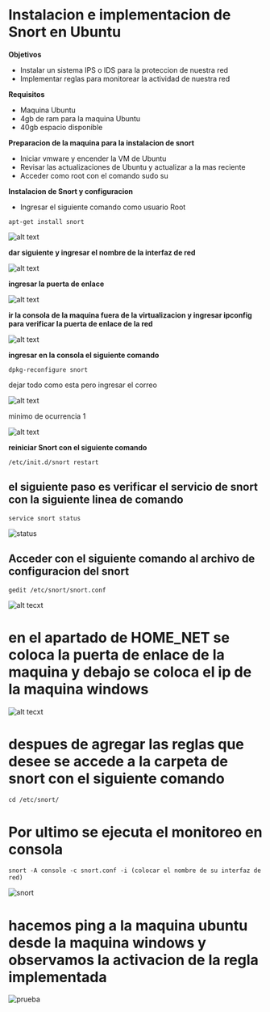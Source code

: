 Instalacion e implementacion de Snort en Ubuntu
=================================

**Objetivos**
* Instalar un sistema IPS o IDS para la proteccion de nuestra red
* Implementar reglas para monitorear la actividad de nuestra red

**Requisitos**
* Maquina Ubuntu
* 4gb de ram para la maquina Ubuntu
* 40gb espacio disponible

**Preparacion de la maquina para la instalacion de snort**
* Iniciar vmware y encender la VM de Ubuntu
* Revisar las actualizaciones de Ubuntu y actualizar a la mas reciente
* Acceder como root con el comando sudo su

**Instalacion de Snort y configuracion** 
* Ingresar el siguiente comando como usuario Root
```
apt-get install snort
```
![alt text](https://github.com/jhonybustamante/Implementacion-Snort-Ubuntu/blob/d7e62ffdead4d774f1a70ad7fe463cc53f2d4ae2/proyecto1/instalacion%20de%20snort%20en%20ubuntu/1.PNG)

**dar siguiente y ingresar el nombre de la interfaz de red**

![alt text](https://github.com/jhonybustamante/Implementacion-Snort-Ubuntu/blob/fe236c1aa290b8c68b6b88eeab388c80139c4fe1/proyecto1/instalacion%20de%20snort%20en%20ubuntu/7.PNG)

**ingresar la puerta de enlace**

![alt text](https://github.com/jhonybustamante/Implementacion-Snort-Ubuntu/blob/fe236c1aa290b8c68b6b88eeab388c80139c4fe1/proyecto1/instalacion%20de%20snort%20en%20ubuntu/3.PNG)

**ir la consola de la maquina fuera de la virtualizacion y ingresar ipconfig para verificar la puerta de enlace de la red**

![alt text](https://github.com/jhonybustamante/Implementacion-Snort-Ubuntu/blob/fe236c1aa290b8c68b6b88eeab388c80139c4fe1/proyecto1/instalacion%20de%20snort%20en%20ubuntu/5.PNG)

**ingresar en la consola el siguiente comando**
```
dpkg-reconfigure snort
```
dejar todo como esta pero ingresar el correo

![alt text](https://github.com/jhonybustamante/Implementacion-Snort-Ubuntu/blob/5e9b0bbe948f867b342c265c300c6e5314f9b0d3/proyecto1/instalacion%20de%20snort%20en%20ubuntu/9.PNG)

minimo de ocurrencia 1

![alt text](https://github.com/jhonybustamante/Implementacion-Snort-Ubuntu/blob/5e9b0bbe948f867b342c265c300c6e5314f9b0d3/proyecto1/instalacion%20de%20snort%20en%20ubuntu/10.PNG)

**reiniciar Snort con el siguiente comando**
```
/etc/init.d/snort restart
```

## el siguiente paso es verificar el servicio de snort con la siguiente linea de comando
```
service snort status
```
![status](https://github.com/jhonybustamante/Implementacion-Snort-Ubuntu/blob/3351a7e51aa682273b0f217f81e40484ba5a53b9/instalacion%20de%20snort%20en%20ubuntu/snort-img/7.1.PNG)

## Acceder con el siguiente comando al archivo de configuracion del snort
```
gedit /etc/snort/snort.conf
```
![alt tecxt](https://github.com/jhonybustamante/Implementacion-Snort-Ubuntu/blob/43b6f75157c3c3ea69c1fe477d252c7d0a85d96f/instalacion%20de%20snort%20en%20ubuntu/snort-img/13.PNG)

# en el apartado de HOME_NET se coloca la puerta de enlace de la maquina y debajo se coloca el ip de la maquina windows 
![alt tecxt](https://github.com/jhonybustamante/Implementacion-Snort-Ubuntu/blob/43b6f75157c3c3ea69c1fe477d252c7d0a85d96f/instalacion%20de%20snort%20en%20ubuntu/snort-img/14.PNG)

# despues de agregar las reglas que desee se accede a la carpeta de snort con el siguiente comando 
```
cd /etc/snort/
```
# Por ultimo se ejecuta el monitoreo en consola
```
snort -A console -c snort.conf -i (colocar el nombre de su interfaz de red)
```
![snort](https://github.com/jhonybustamante/Implementacion-Snort-Ubuntu/blob/8d63b4fb62a50313d0b22751c7dc757fb799a291/instalacion%20de%20snort%20en%20ubuntu/snort-img/snort.PNG)

# hacemos ping a la maquina ubuntu desde la maquina windows y observamos  la activacion de la regla implementada
![prueba](https://github.com/jhonybustamante/Implementacion-Snort-Ubuntu/blob/6c83a3301d93bcd33d148e6eb760aa4ddc7ca626/instalacion%20de%20snort%20en%20ubuntu/snort-img/haciendo%20ping%20a%20la%20maquina.PNG)

